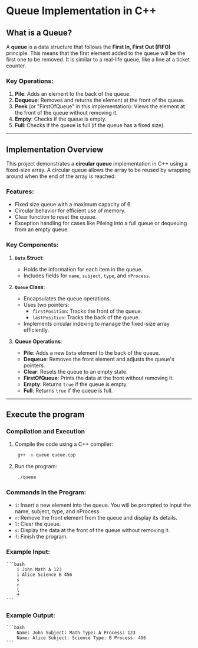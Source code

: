 # Queue Implementation in C++

## What is a Queue?

A **queue** is a data structure that follows the **First In, First Out (FIFO)** principle. This means that the first element added to the queue will be the first one to be removed. It is similar to a real-life queue, like a line at a ticket counter.

### Key Operations:
1. **Pile**: Adds an element to the back of the queue.
2. **Dequeue**: Removes and returns the element at the front of the queue.
3. **Peek** (or "FirstOfQueue" in this implementation): Views the element at the front of the queue without removing it.
4. **Empty**: Checks if the queue is empty.
5. **Full**: Checks if the queue is full (if the queue has a fixed size).

---

## Implementation Overview

This project demonstrates a **circular queue** implementation in C++ using a fixed-size array. A circular queue allows the array to be reused by wrapping around when the end of the array is reached.

### Features:
- Fixed size queue with a maximum capacity of 6.
- Circular behavior for efficient use of memory.
- Clear function to reset the queue.
- Exception handling for cases like Pileing into a full queue or dequeuing from an empty queue.

### Key Components:
1. **`Data` Struct**:
   - Holds the information for each item in the queue.
   - Includes fields for `name`, `subject`, `type`, and `nProcess`.

2. **`Queue` Class**:
   - Encapsulates the queue operations.
   - Uses two pointers:
     - `firstPosition`: Tracks the front of the queue.
     - `lastPosition`: Tracks the back of the queue.
   - Implements circular indexing to manage the fixed-size array efficiently.

3. **Queue Operations**:
   - **Pile**: Adds a new `Data` element to the back of the queue.
   - **Dequeue**: Removes the front element and adjusts the queue's pointers.
   - **Clear**: Resets the queue to an empty state.
   - **FirstOfQueue**: Prints the data at the front without removing it.
   - **Empty**: Returns `true` if the queue is empty.
   - **Full**: Returns `true` if the queue is full.

---

## Execute the program

### Compilation and Execution

1. Compile the code using a C++ compiler:
   ```bash
    g++ -o queue queue.cpp
   ```
2. Run the program:
   ```bash
    ./queue
   ```
### Commands in the Program:

- `i`: Insert a new element into the queue. You will be prompted to input the name, subject, type, and nProcess.
- `r`: Remove the front element from the queue and display its details.
- `l`: Clear the queue.
- `s`: Display the data at the front of the queue without removing it.
- `f`: Finish the program.

### Example Input:

    ```bash
        i John Math A 123
        i Alice Science B 456
        s
        r
        l
        f
    ```

### Example Output:

    ```bash
        Name: John Subject: Math Type: A Process: 123
        Name: Alice Subject: Science Type: B Process: 456
    ```
